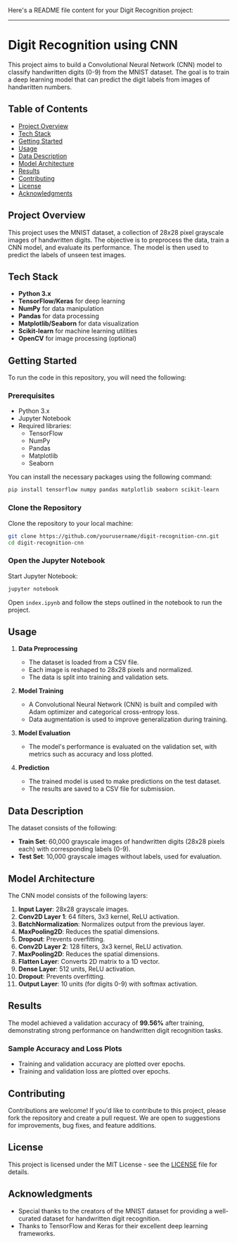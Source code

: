 Here's a README file content for your Digit Recognition project:

---

# Digit Recognition using CNN

This project aims to build a Convolutional Neural Network (CNN) model to classify handwritten digits (0-9) from the MNIST dataset. The goal is to train a deep learning model that can predict the digit labels from images of handwritten numbers.

## Table of Contents
- [Project Overview](#project-overview)
- [Tech Stack](#tech-stack)
- [Getting Started](#getting-started)
- [Usage](#usage)
- [Data Description](#data-description)
- [Model Architecture](#model-architecture)
- [Results](#results)
- [Contributing](#contributing)
- [License](#license)
- [Acknowledgments](#acknowledgments)

## Project Overview
This project uses the MNIST dataset, a collection of 28x28 pixel grayscale images of handwritten digits. The objective is to preprocess the data, train a CNN model, and evaluate its performance. The model is then used to predict the labels of unseen test images.

## Tech Stack
- **Python 3.x**
- **TensorFlow/Keras** for deep learning
- **NumPy** for data manipulation
- **Pandas** for data processing
- **Matplotlib/Seaborn** for data visualization
- **Scikit-learn** for machine learning utilities
- **OpenCV** for image processing (optional)

## Getting Started

To run the code in this repository, you will need the following:

### Prerequisites
- Python 3.x
- Jupyter Notebook
- Required libraries:
  - TensorFlow
  - NumPy
  - Pandas
  - Matplotlib
  - Seaborn

You can install the necessary packages using the following command:

```bash
pip install tensorflow numpy pandas matplotlib seaborn scikit-learn
```

### Clone the Repository

Clone the repository to your local machine:

```bash
git clone https://github.com/yourusername/digit-recognition-cnn.git
cd digit-recognition-cnn
```

### Open the Jupyter Notebook

Start Jupyter Notebook:

```bash
jupyter notebook
```

Open `index.ipynb` and follow the steps outlined in the notebook to run the project.

## Usage

1. **Data Preprocessing**  
   - The dataset is loaded from a CSV file.
   - Each image is reshaped to 28x28 pixels and normalized.
   - The data is split into training and validation sets.

2. **Model Training**  
   - A Convolutional Neural Network (CNN) is built and compiled with Adam optimizer and categorical cross-entropy loss.
   - Data augmentation is used to improve generalization during training.

3. **Model Evaluation**  
   - The model's performance is evaluated on the validation set, with metrics such as accuracy and loss plotted.
   
4. **Prediction**  
   - The trained model is used to make predictions on the test dataset.
   - The results are saved to a CSV file for submission.

## Data Description

The dataset consists of the following:
- **Train Set**: 60,000 grayscale images of handwritten digits (28x28 pixels each) with corresponding labels (0-9).
- **Test Set**: 10,000 grayscale images without labels, used for evaluation.

## Model Architecture

The CNN model consists of the following layers:
1. **Input Layer**: 28x28 grayscale images.
2. **Conv2D Layer 1**: 64 filters, 3x3 kernel, ReLU activation.
3. **BatchNormalization**: Normalizes output from the previous layer.
4. **MaxPooling2D**: Reduces the spatial dimensions.
5. **Dropout**: Prevents overfitting.
6. **Conv2D Layer 2**: 128 filters, 3x3 kernel, ReLU activation.
7. **MaxPooling2D**: Reduces the spatial dimensions.
8. **Flatten Layer**: Converts 2D matrix to a 1D vector.
9. **Dense Layer**: 512 units, ReLU activation.
10. **Dropout**: Prevents overfitting.
11. **Output Layer**: 10 units (for digits 0-9) with softmax activation.

## Results

The model achieved a validation accuracy of **99.56%** after training, demonstrating strong performance on handwritten digit recognition tasks.

### Sample Accuracy and Loss Plots
- Training and validation accuracy are plotted over epochs.
- Training and validation loss are plotted over epochs.

## Contributing

Contributions are welcome! If you'd like to contribute to this project, please fork the repository and create a pull request. We are open to suggestions for improvements, bug fixes, and feature additions.

## License

This project is licensed under the MIT License - see the [LICENSE](LICENSE) file for details.

## Acknowledgments

- Special thanks to the creators of the MNIST dataset for providing a well-curated dataset for handwritten digit recognition.
- Thanks to TensorFlow and Keras for their excellent deep learning frameworks.

